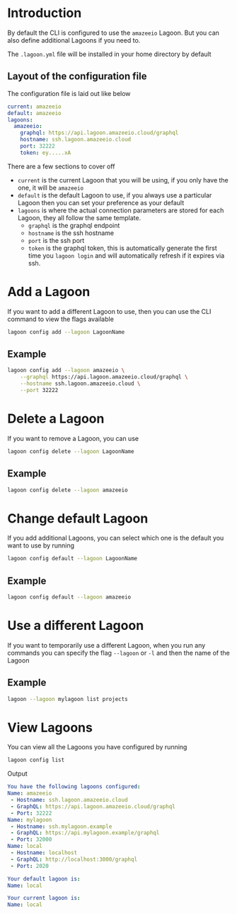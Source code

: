 # Introduction

By default the CLI is configured to use the `amazeeio` Lagoon. But you can also define additional Lagoons if you need to.

The `.lagoon.yml` file will be installed in your home directory by default

## Layout of the configuration file
The configuration file is laid out like below
```yaml
current: amazeeio
default: amazeeio
lagoons:
  amazeeio:
    graphql: https://api.lagoon.amazeeio.cloud/graphql
    hostname: ssh.lagoon.amazeeio.cloud
    port: 32222
    token: ey.....xA
```
There are a few sections to cover off

* `current` is the current Lagoon that you will be using, if you only have the one, it will be `amazeeio`
* `default` is the default Lagoon to use, if you always use a particular Lagoon then you can set your preference as your default
* `lagoons` is where the actual connection parameters are stored for each Lagoon, they all follow the same template.
    * `graphql` is the graphql endpoint
    * `hostname` is the ssh hostname
    * `port` is the ssh port
    * `token` is the graphql token, this is automatically generate the first time you `lagoon login` and will automatically refresh if it expires via ssh.

# Add a Lagoon
If you want to add a different Lagoon to use, then you can use the CLI command to view the flags available
```bash
lagoon config add --lagoon LagoonName
```
## Example
```bash
lagoon config add --lagoon amazeeio \
    --graphql https://api.lagoon.amazeeio.cloud/graphql \
    --hostname ssh.lagoon.amazeeio.cloud \
    --port 32222
```

# Delete a Lagoon
If you want to remove a Lagoon, you can use
```bash
lagoon config delete --lagoon LagoonName
```
## Example
```bash
lagoon config delete --lagoon amazeeio
```

# Change default Lagoon
If you add additional Lagoons, you can select which one is the default you want to use by running
```bash
lagoon config default --lagoon LagoonName
```
## Example
```bash
lagoon config default --lagoon amazeeio
```

# Use a different Lagoon
If you want to temporarily use a different Lagoon, when you run any commands you can specify the flag `--lagoon` or `-l` and then the name of the Lagoon
## Example
```bash
lagoon --lagoon mylagoon list projects
```

# View Lagoons
You can view all the Lagoons you have configured by running
```bash
lagoon config list
```
Output
```yaml
You have the following lagoons configured:
Name: amazeeio
 - Hostname: ssh.lagoon.amazeeio.cloud
 - GraphQL: https://api.lagoon.amazeeio.cloud/graphql
 - Port: 32222
Name: mylagoon
 - Hostname: ssh.mylagoon.example
 - GraphQL: https://api.mylagoon.example/graphql
 - Port: 32000
Name: local
 - Hostname: localhost
 - GraphQL: http://localhost:3000/graphql
 - Port: 2020

Your default lagoon is:
Name: local

Your current lagoon is:
Name: local
```

